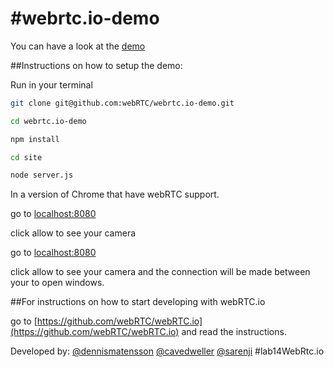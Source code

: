 #webrtc.io-demo
==============

You can have a look at the [demo](http://webrtc.dennis.is/)

##Instructions on how to setup the demo:

Run in your terminal

```bash 
git clone git@github.com:webRTC/webrtc.io-demo.git
```

```bash 
cd webrtc.io-demo
```

```bash 
npm install
```

```bash 
cd site
```

```bash 
node server.js
```

In a version of Chrome that have webRTC support.

go to [localhost:8080](http://localhost:8080)

click allow to see your camera

go to [localhost:8080](http://localhost:8080)

click allow to see your camera and the connection will be made between your to open windows.


##For instructions on how to start developing with webRTC.io

go to [https://github.com/webRTC/webRTC.io](https://github.com/webRTC/webRTC.io) and read the instructions.

Developed by:
    [@dennismatensson](https://github.com/dennismartensson)
    [@cavedweller](https://github.com/cavedweller)
    [@sarenji](https://github.com/sarenji)
#lab14WebRtc.io
